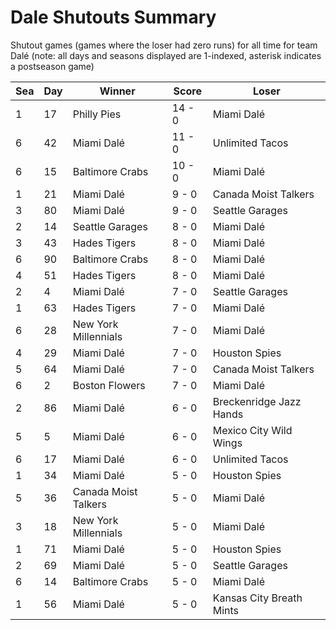 # Dale Shutouts Summary



Shutout games (games where the loser had zero runs) for all time for team Dalé (note: all days and seasons displayed are 1-indexed, asterisk indicates a postseason game)


| Sea | Day | Winner | Score | Loser | 
| ------ |------ |------ |------ |------ |
| 1 | 17 | Philly Pies | 14 - 0 | Miami Dalé | 
| 6 | 42 | Miami Dalé | 11 - 0 | Unlimited Tacos | 
| 6 | 15 | Baltimore Crabs | 10 - 0 | Miami Dalé | 
| 1 | 21 | Miami Dalé | 9 - 0 | Canada Moist Talkers | 
| 3 | 80 | Miami Dalé | 9 - 0 | Seattle Garages | 
| 2 | 14 | Seattle Garages | 8 - 0 | Miami Dalé | 
| 3 | 43 | Hades Tigers | 8 - 0 | Miami Dalé | 
| 6 | 90 | Baltimore Crabs | 8 - 0 | Miami Dalé | 
| 4 | 51 | Hades Tigers | 8 - 0 | Miami Dalé | 
| 2 | 4 | Miami Dalé | 7 - 0 | Seattle Garages | 
| 1 | 63 | Hades Tigers | 7 - 0 | Miami Dalé | 
| 6 | 28 | New York Millennials | 7 - 0 | Miami Dalé | 
| 4 | 29 | Miami Dalé | 7 - 0 | Houston Spies | 
| 5 | 64 | Miami Dalé | 7 - 0 | Canada Moist Talkers | 
| 6 | 2 | Boston Flowers | 7 - 0 | Miami Dalé | 
| 2 | 86 | Miami Dalé | 6 - 0 | Breckenridge Jazz Hands | 
| 5 | 5 | Miami Dalé | 6 - 0 | Mexico City Wild Wings | 
| 6 | 17 | Miami Dalé | 6 - 0 | Unlimited Tacos | 
| 1 | 34 | Miami Dalé | 5 - 0 | Houston Spies | 
| 5 | 36 | Canada Moist Talkers | 5 - 0 | Miami Dalé | 
| 3 | 18 | New York Millennials | 5 - 0 | Miami Dalé | 
| 1 | 71 | Miami Dalé | 5 - 0 | Houston Spies | 
| 2 | 69 | Miami Dalé | 5 - 0 | Seattle Garages | 
| 6 | 14 | Baltimore Crabs | 5 - 0 | Miami Dalé | 
| 1 | 56 | Miami Dalé | 5 - 0 | Kansas City Breath Mints | 


